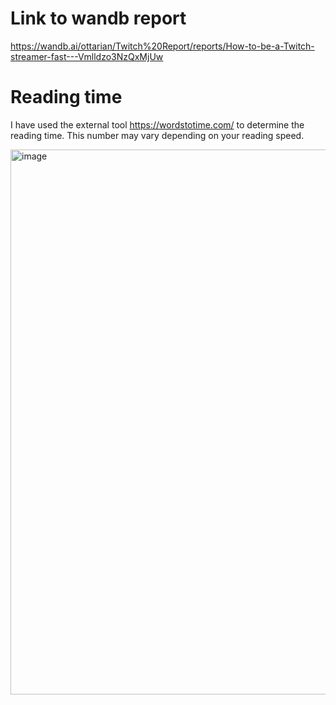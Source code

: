 # Link to wandb report
https://wandb.ai/ottarian/Twitch%20Report/reports/How-to-be-a-Twitch-streamer-fast---Vmlldzo3NzQxMjUw

# Reading time

I have used the external tool https://wordstotime.com/ to determine the reading time. This number may vary depending on your reading speed.

<img width="872" alt="image" src="https://github.com/Arian-Ott/twitch-data-analysis/assets/88984301/7cfda859-35ff-46dc-b1bd-af43ccf77c29">


